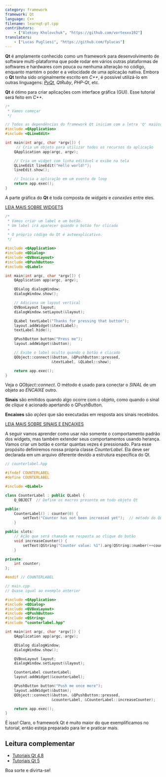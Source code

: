 ```yaml
---
category: framework
framework: Qt
language: C++
filename: learnqt-pt.cpp
contributors:
    - ["Aleksey Kholovchuk", "https://github.com/vortexxx192"]
translators:
    - ["Lucas Pugliesi", "https://github.com/fplucas"]
---
```


**Qt** é amplamente conhecido como um framework para desenvolvimento de
software multi-plataforma que pode rodar em vários outras plataformas de
softwares e hardwares com pouca ou nenhuma alteração no código, enquanto mantém
o poder e a velocidade de uma aplicação nativa. Embora o **Qt** tenha sido
originalmente escrito em *C++*, é possível utilizá-lo em outras linguagens:
*[PyQt](https://learnxinyminutes.com/docs/pyqt/)*, *QtRuby*, *PHP-Qt*, etc.

**Qt** é ótimo para criar aplicações com interface gráfica (GUI). Esse tutorial
será feito em *C++*.

```c++
/*
 * Vamos começar
 */

// Todos as dependências do framework Qt iniciam com a letra 'Q' maiúscula
#include <QApplication>
#include <QLineEdit>

int main(int argc, char *argv[]) {
	 // Cria um objeto para utilizar todos os recursos da aplicação
    QApplication app(argc, argv);

    // Cria um widget com linha editável e exibe na tela
    QLineEdit lineEdit("Hello world!");
    lineEdit.show();

    // Inicia a aplicação em um evento de loop
    return app.exec();
}
```

A parte gráfica do **Qt** é toda composta de *widgets* e *conexões* entre eles.

[LEIA MAIS SOBRE WIDGETS](http://doc.qt.io/qt-5/qtwidgets-index.html)

```c++
/*
 * Vamos criar um label e um botão.
 * Um label irá aparecer quando o botão for clicado
 *
 * O próprio código do Qt é autoexplicativo.
 */

#include <QApplication>
#include <QDialog>
#include <QVBoxLayout>
#include <QPushButton>
#include <QLabel>

int main(int argc, char *argv[]) {
    QApplication app(argc, argv);

    QDialog dialogWindow;
    dialogWindow.show();

    // Adiciona um layout vertical
    QVBoxLayout layout;
    dialogWindow.setLayout(&layout);

    QLabel textLabel("Thanks for pressing that button");
    layout.addWidget(&textLabel);
    textLabel.hide();

    QPushButton button("Press me");
    layout.addWidget(&button);

    // Exibe o label oculto quando o botão é clicado
    QObject::connect(&button, &QPushButton::pressed,
                     &textLabel, &QLabel::show);

    return app.exec();
}
```

Veja o *QObject::connect*. O método é usado para conectar o *SINAL* de um objeto
ao *ENCAIXE* outro.

**Sinais** são emitidos quando algo ocorre com o objeto, como quando o sinal de
*clique* é acionado apertando o QPushButton.

**Encaixes** são *ações* que são executadas em resposta aos sinais recebidos.

[LEIA MAIS SOBRE SINAIS E ENCAIXES](http://doc.qt.io/qt-5/signalsandslots.html)


A seguir vamos aprender como usar não somente o comportamento padrão dos
widgets, mas também extender seus comportamentos usando herança. Vamos criar um
botão e contar quantas vezes é pressionado. Para esse propósito definiremos
nossa própria classe *CounterLabel*. Ela deve ser declarada em um arquivo
diferente devido a estrutura específica do Qt.

```c++
// counterlabel.hpp

#ifndef COUNTERLABEL
#define COUNTERLABEL

#include <QLabel>

class CounterLabel : public QLabel {
    Q_OBJECT  // Define os macros presente em todo objeto Qt

public:
    CounterLabel() : counter(0) {
        setText("Counter has not been increased yet");  // método do QLabel
    }

public slots:
    // Ação que será chamada em resposta ao clique do botão
    void increaseCounter() {
        setText(QString("Counter value: %1").arg(QString::number(++counter)));
    }

private:
    int counter;
};

#endif // COUNTERLABEL
```

```c++
// main.cpp
// Quase igual ao exemplo anterior

#include <QApplication>
#include <QDialog>
#include <QVBoxLayout>
#include <QPushButton>
#include <QString>
#include "counterlabel.hpp"

int main(int argc, char *argv[]) {
    QApplication app(argc, argv);

    QDialog dialogWindow;
    dialogWindow.show();

    QVBoxLayout layout;
    dialogWindow.setLayout(&layout);

    CounterLabel counterLabel;
    layout.addWidget(&counterLabel);

    QPushButton button("Push me once more");
    layout.addWidget(&button);
    QObject::connect(&button, &QPushButton::pressed,
                     &counterLabel, &CounterLabel::increaseCounter);

    return app.exec();
}
```

É isso! Claro, o framework Qt é muito maior do que exemplificamos no tutorial,
então esteja preparado para ler e praticar mais.

## Leitura complementar

- [Tutoriais Qt 4.8](http://doc.qt.io/qt-4.8/tutorials.html)
- [Tutoriais Qt 5](http://doc.qt.io/qt-5/qtexamplesandtutorials.html)

Boa sorte e divirta-se!
